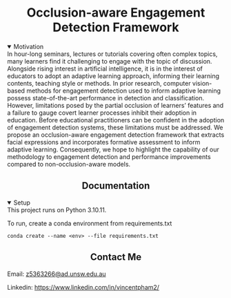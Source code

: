 # <div align="center">Occlusion-aware Engagement Detection Framework</div>

<details open>
<summary>Motivation</summary>
In hour-long seminars, lectures or tutorials covering often complex topics, many learners find it challenging to engage with the topic of discussion. Alongside rising interest in artificial intelligence, it is in the interest of educators to adopt an adaptive learning approach, informing their learning contents, teaching style or methods. In prior research, computer vision-based methods for engagement detection used to inform adaptive learning possess state-of-the-art performance in detection and classification. However, limitations posed by the partial occlusion of learners’ features and a failure to gauge covert learner processes inhibit their adoption in education. Before educational practitioners can be confident in the adoption of engagement detection systems, these limitations must be addressed. We propose an occlusion-aware engagement detection framework that extracts facial expressions and incorporates formative assessment to inform adaptive learning. Consequently, we hope to highlight the capability of our methodology to engagement detection and performance improvements compared to non-occlusion-aware models.
</details>

## <div align="center">Documentation</div>

<details open>
<summary>Setup</summary>
This project runs on Python 3.10.11.

To run, create a conda environment from requirements.txt

```
conda create --name <env> --file requirements.txt
```

</details>

## <div align="center">Contact Me</div>

Email: z5363266@ad.unsw.edu.au

Linkedin: https://www.linkedin.com/in/vincentpham2/
